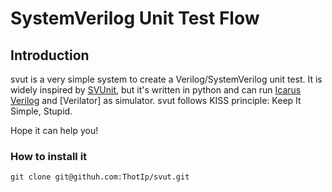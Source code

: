 # SystemVerilog Unit Test Flow

## Introduction

svut is a very simple system to create a Verilog/SystemVerilog unit test.
It is widely inspired by [SVUnit](http://agilesoc.com/open-source-projects/svunit/), 
but it's written in python and can run [Icarus Verilog]() and [Verilator] as simulator.
svut follows KISS principle: Keep It Simple, Stupid.

Hope it can help you!

### How to install it

    git clone git@githuh.com:ThotIp/svut.git
